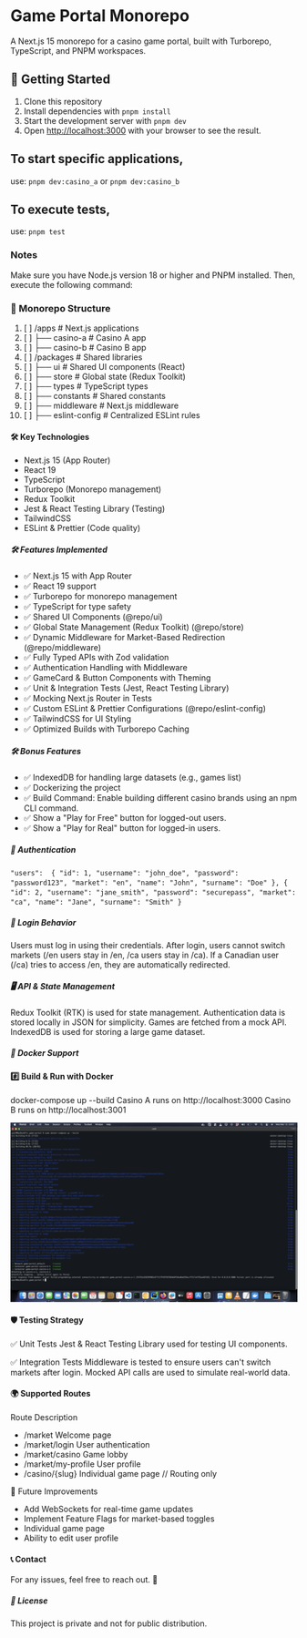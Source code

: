 # Game Portal Monorepo

A Next.js 15 monorepo for a casino game portal, built with Turborepo, TypeScript, and PNPM workspaces.

## 🚀 Getting Started

1. Clone this repository
2. Install dependencies with `pnpm install`
3. Start the development server with `pnpm dev`
4. Open [http://localhost:3000](http://localhost:3000) with your browser to see the result.

## To start specific applications, 
use: `pnpm dev:casino_a` or `pnpm dev:casino_b`

## To execute tests, 
use: `pnpm test`

### Notes

Make sure you have Node.js version 18 or higher and PNPM installed. Then, execute the following command:

### 📂 Monorepo Structure

1. [ ] /apps # Next.js applications
2. [ ] ├── casino-a # Casino A app
3. [ ] ├── casino-b # Casino B app
4. [ ] /packages # Shared libraries
5. [ ] ├── ui # Shared UI components (React)
6. [ ] ├── store # Global state (Redux Toolkit)
7. [ ] ├── types # TypeScript types
8. [ ] ├── constants # Shared constants
9. [ ] ├── middleware # Next.js middleware
10. [ ] ├── eslint-config # Centralized ESLint rules

#### 🛠 Key Technologies

- Next.js 15 (App Router)
- React 19
- TypeScript
- Turborepo (Monorepo management)
- Redux Toolkit
- Jest & React Testing Library (Testing)
- TailwindCSS
- ESLint & Prettier (Code quality)

##### 🛠 Features Implemented

- ✅ Next.js 15 with App Router
- ✅ React 19 support
- ✅ Turborepo for monorepo management
- ✅ TypeScript for type safety
- ✅ Shared UI Components (@repo/ui)
- ✅ Global State Management (Redux Toolkit) (@repo/store)
- ✅ Dynamic Middleware for Market-Based Redirection (@repo/middleware)
- ✅ Fully Typed APIs with Zod validation
- ✅ Authentication Handling with Middleware
- ✅ GameCard & Button Components with Theming
- ✅ Unit & Integration Tests (Jest, React Testing Library)
- ✅ Mocking Next.js Router in Tests
- ✅ Custom ESLint & Prettier Configurations (@repo/eslint-config)
- ✅ TailwindCSS for UI Styling
- ✅ Optimized Builds with Turborepo Caching

##### 🛠 Bonus Features

- ✅ IndexedDB for handling large datasets (e.g., games list)
- ✅ Dockerizing the project
- ✅ Build Command: Enable building different casino brands using an npm CLI command.
- ✅ Show a "Play for Free" button for logged-out users.
- ✅ Show a "Play for Real" button for logged-in users.

##### 🔑 Authentication

`"users": 
{ "id": 1, "username": "john_doe", "password": "password123", "market": "en", "name": "John", "surname": "Doe" },
{ "id": 2, "username": "jane_smith", "password": "securepass", "market": "ca", "name": "Jane", "surname": "Smith" }
`
##### 🔐 Login Behavior
Users must log in using their credentials.
After login, users cannot switch markets (/en users stay in /en, /ca users stay in /ca).
If a Canadian user (/ca) tries to access /en, they are automatically redirected.

##### 🖥️ API & State Management
Redux Toolkit (RTK) is used for state management.
Authentication data is stored locally in JSON for simplicity.
Games are fetched from a mock API.
IndexedDB is used for storing a large game dataset.

##### 🐳 Docker Support
#### #️⃣ Build & Run with Docker

docker-compose up --build
Casino A runs on http://localhost:3000
Casino B runs on http://localhost:3001

![docker build success.png](docker%20build%20success.png)

#### 🛡️ Testing Strategy
✅ Unit Tests
Jest & React Testing Library used for testing UI components.

✅ Integration Tests
Middleware is tested to ensure users can't switch markets after login.
Mocked API calls are used to simulate real-world data.

#### 🌍 Supported Routes
Route	Description
* /market	Welcome page
* /market/login	User authentication
* /market/casino	Game lobby
* /market/my-profile	User profile
* /casino/{slug}	Individual game page // Routing only

🔮 Future Improvements
* Add WebSockets for real-time game updates 
* Implement Feature Flags for market-based toggles 
* Individual game page
* Ability to edit user profile

#### 📞 Contact
For any issues, feel free to reach out. 🚀

##### 📜 License

This project is private and not for public distribution.
